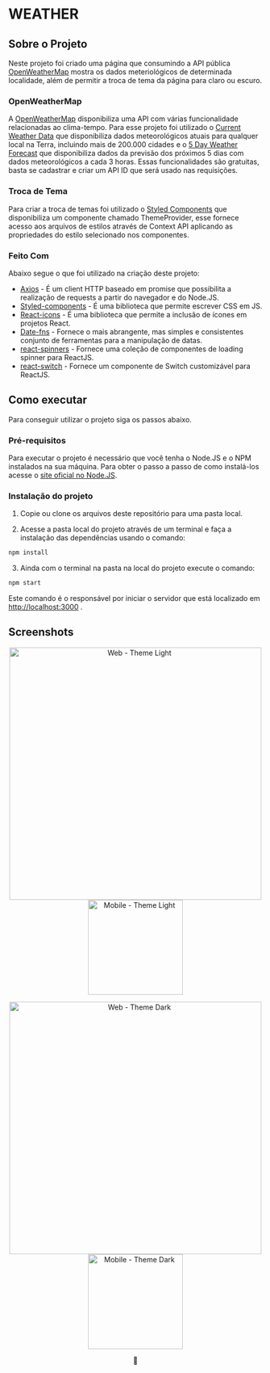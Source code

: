 # WEATHER 

## Sobre o Projeto
Neste projeto foi criado uma página que consumindo a API pública [OpenWeatherMap](https://openweathermap.org/api) mostra os dados meteriológicos de determinada localidade, além de permitir a troca de tema da página para claro ou escuro.

### OpenWeatherMap

A [OpenWeatherMap](https://openweathermap.org/api) disponibiliza uma API com várias funcionalidade relacionadas ao clima-tempo. Para esse projeto foi utilizado o [Current Weather Data](https://openweathermap.org/current) que disponibiliza dados meteorológicos atuais para qualquer local na Terra, incluindo mais de 200.000 cidades e o [5 Day Weather Forecast](https://openweathermap.org/forecast5) que disponibiliza dados da previsão dos próximos 5 dias com dados meteorológicos a cada 3 horas. Essas funcionalidades são gratuitas, basta se cadastrar e criar um API ID que será usado nas requisições.

### Troca de Tema
Para criar a troca de temas foi utilizado o [Styled Components](https://styled-components.com/docs/advanced#theming) que disponibiliza um componente chamado ThemeProvider, esse fornece acesso aos arquivos de estilos através de Context API aplicando as propriedades do estilo selecionado nos componentes.

### Feito Com
Abaixo segue o que foi utilizado na criação deste projeto:

- [Axios](https://github.com/axios/axios) - É um client HTTP baseado em promise que possibilita a realização de requests a partir do navegador e do Node.JS.
- [Styled-components](https://styled-components.com/) - É uma biblioteca que permite escrever CSS em JS.
- [React-icons](https://react-icons.netlify.com/#/) - É uma biblioteca que permite a inclusão de ícones em projetos React.
- [Date-fns](https://date-fns.org/docs/Getting-Started) - Fornece o mais abrangente, mas simples e consistentes conjunto de ferramentas para a manipulação de datas.
- [react-spinners](https://www.davidhu.io/react-spinners/) - Fornece uma coleção de componentes de loading spinner para ReactJS.
- [react-switch](https://github.com/markusenglund/react-switch#readme) - Fornece um componente de Switch customizável para ReactJS.

## Como executar
Para conseguir utilizar o projeto siga os passos abaixo.

### Pré-requisitos
Para executar o projeto é necessário que você tenha o Node.JS e o NPM instalados na sua máquina. Para obter o passo a passo de como instalá-los acesse o [site oficial no Node.JS](https://nodejs.org/en/download/).

### Instalação do projeto
1. Copie ou clone os arquivos deste repositório para uma pasta local.

2. Acesse a pasta local do projeto através de um terminal e faça a instalação das dependências usando o comando:
```sh
npm install
```

3. Ainda com o terminal na pasta na local do projeto execute o comando:
```sh
npm start
```

Este comando é o responsável por iniciar o servidor que está localizado em [http://localhost:3000](http://localhost:3000) .

## Screenshots


<div align="center">
  <p>
    <img src="https://user-images.githubusercontent.com/48105879/83558178-04051a80-a4e9-11ea-9446-79a537c6555a.png" width="500px" alt="Web - Theme Light"/>
    <img src="https://user-images.githubusercontent.com/48105879/83558197-08c9ce80-a4e9-11ea-9ed6-dd9f5850ca48.png" width="188px" alt="Mobile - Theme Light"/>

  </p>
  <p>
    <img src="https://user-images.githubusercontent.com/48105879/83558189-06677480-a4e9-11ea-8c35-9bd7edce6839.png" width="500px" alt="Web - Theme Dark"/>
    <img src="https://user-images.githubusercontent.com/48105879/83558213-0ebfaf80-a4e9-11ea-9575-e3453d96f2e7.png" width="188px" alt="Mobile - Theme Dark"/>
  </p>
</div>

<p align="center">💙</p>

